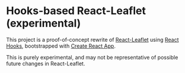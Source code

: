 # Hooks-based React-Leaflet (experimental)

This project is a proof-of-concept rewrite of [React-Leaflet](https://react-leaflet.js.org/) using [React Hooks](https://reactjs.org/docs/hooks-intro.html), bootstrapped with [Create React App](https://github.com/facebook/create-react-app).

This is purely experimental, and may not be representative of possible future changes in React-Leaflet.
